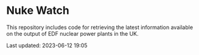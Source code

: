 # Nuke Watch

This repository includes code for retrieving the latest information available on the output of EDF nuclear power plants in the UK.

Last updated: 2023-06-12 19:05